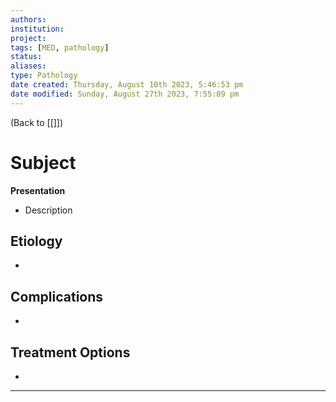 ```yaml
---
authors: 
institution: 
project: 
tags: [MED, pathology]
status: 
aliases: 
type: Pathology
date created: Thursday, August 10th 2023, 5:46:53 pm
date modified: Sunday, August 27th 2023, 7:55:09 pm
---
```


(Back to [[]])

# Subject

**Presentation**
- Description

## Etiology
- 

## Complications
- 

## Treatment Options
- 

---
